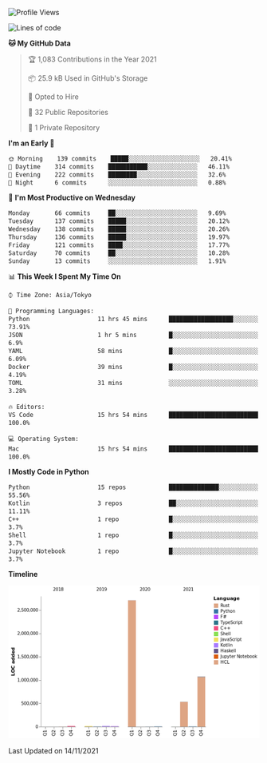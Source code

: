 <!--START_SECTION:waka-->
![Profile Views](http://img.shields.io/badge/Profile%20Views-0-blue)

![Lines of code](https://img.shields.io/badge/From%20Hello%20World%20I%27ve%20Written-4.4%20million%20lines%20of%20code-blue)

**🐱 My GitHub Data** 

> 🏆 1,083 Contributions in the Year 2021
 > 
> 📦 25.9 kB Used in GitHub's Storage 
 > 
> 💼 Opted to Hire
 > 
> 📜 32 Public Repositories 
 > 
> 🔑 1 Private Repository 
 > 
**I'm an Early 🐤** 

```text
🌞 Morning    139 commits    █████░░░░░░░░░░░░░░░░░░░░   20.41% 
🌆 Daytime    314 commits    ███████████░░░░░░░░░░░░░░   46.11% 
🌃 Evening    222 commits    ████████░░░░░░░░░░░░░░░░░   32.6% 
🌙 Night      6 commits      ░░░░░░░░░░░░░░░░░░░░░░░░░   0.88%

```
📅 **I'm Most Productive on Wednesday** 

```text
Monday       66 commits     ██░░░░░░░░░░░░░░░░░░░░░░░   9.69% 
Tuesday      137 commits    █████░░░░░░░░░░░░░░░░░░░░   20.12% 
Wednesday    138 commits    █████░░░░░░░░░░░░░░░░░░░░   20.26% 
Thursday     136 commits    █████░░░░░░░░░░░░░░░░░░░░   19.97% 
Friday       121 commits    ████░░░░░░░░░░░░░░░░░░░░░   17.77% 
Saturday     70 commits     ██░░░░░░░░░░░░░░░░░░░░░░░   10.28% 
Sunday       13 commits     ░░░░░░░░░░░░░░░░░░░░░░░░░   1.91%

```


📊 **This Week I Spent My Time On** 

```text
⌚︎ Time Zone: Asia/Tokyo

💬 Programming Languages: 
Python                   11 hrs 45 mins      ██████████████████░░░░░░░   73.91% 
JSON                     1 hr 5 mins         █░░░░░░░░░░░░░░░░░░░░░░░░   6.9% 
YAML                     58 mins             █░░░░░░░░░░░░░░░░░░░░░░░░   6.09% 
Docker                   39 mins             █░░░░░░░░░░░░░░░░░░░░░░░░   4.19% 
TOML                     31 mins             ░░░░░░░░░░░░░░░░░░░░░░░░░   3.28%

🔥 Editors: 
VS Code                  15 hrs 54 mins      █████████████████████████   100.0%

💻 Operating System: 
Mac                      15 hrs 54 mins      █████████████████████████   100.0%

```

**I Mostly Code in Python** 

```text
Python                   15 repos            ██████████████░░░░░░░░░░░   55.56% 
Kotlin                   3 repos             ██░░░░░░░░░░░░░░░░░░░░░░░   11.11% 
C++                      1 repo              █░░░░░░░░░░░░░░░░░░░░░░░░   3.7% 
Shell                    1 repo              █░░░░░░░░░░░░░░░░░░░░░░░░   3.7% 
Jupyter Notebook         1 repo              █░░░░░░░░░░░░░░░░░░░░░░░░   3.7%

```


**Timeline**

![Chart not found](https://raw.githubusercontent.com/kitagawa-hr/kitagawa-hr/main/charts/bar_graph.png) 


 Last Updated on 14/11/2021
<!--END_SECTION:waka-->
